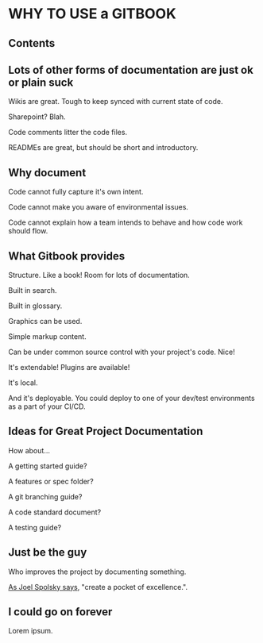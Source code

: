
# WHY TO USE a GITBOOK

## Contents
<!-- toc -->

## Lots of other forms of documentation are just ok or plain suck

Wikis are great. Tough to keep synced with current state of code.

Sharepoint? Blah.

Code comments litter the code files.

READMEs are great, but should be short and introductory.

## Why document

Code cannot fully capture it's own intent.

Code cannot make you aware of environmental issues.

Code cannot explain how a team intends to behave and how code work should flow.

## What Gitbook provides

Structure. Like a book! Room for lots of documentation.

Built in search.

Built in glossary.

Graphics can be used.

Simple markup content.

Can be under common source control with your project's code. Nice!

It's extendable! Plugins are available!

It's local. 

And it's deployable. You could deploy to one of your dev/test environments
as a part of your CI/CD.

## Ideas for Great Project Documentation

How about...

A getting started guide?

A features or spec folder?

A git branching guide?

A code standard document?

A testing guide?

## Just be the guy

Who improves the project by documenting something.

[As Joel Spolsky says](https://www.joelonsoftware.com/2001/12/25/getting-things-done-when-youre-only-a-grunt/), "create a pocket of excellence.".


## I could go on forever

Lorem ipsum.

